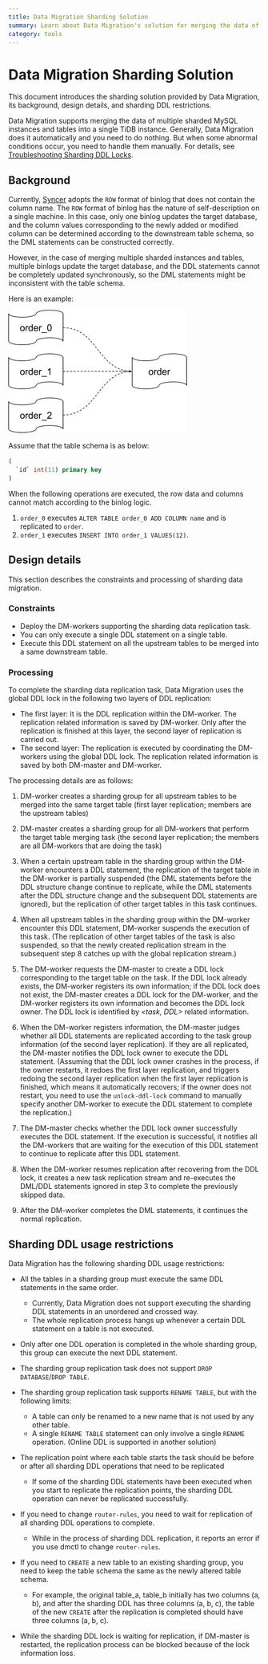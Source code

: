 ```yaml
---
title: Data Migration Sharding Solution
summary: Learn about Data Migration's solution for merging the data of sharded MySQL instances and tables into a single TiDB instance.
category: tools
---
```


# Data Migration Sharding Solution

This document introduces the sharding solution provided by Data Migration, its background, design details, and sharding DDL restrictions.

Data Migration supports merging the data of multiple sharded MySQL instances and tables into a single TiDB instance. Generally, Data Migration does it automatically and you need to do nothing. But when some abnormal conditions occur, you need to handle them manually. For details, see [Troubleshooting Sharding DDL Locks](../tools/troubleshooting-sharding-ddl-locks.md).

## Background

Currently, [Syncer](../tools/syncer.md) adopts the `ROW` format of binlog that does not contain the column name. The `ROW` format of binlog has the nature of self-description on a single machine. In this case, only one binlog updates the target database, and the column values corresponding to the newly added or modified column can be determined according to the downstream table schema, so the DML statements can be constructed correctly.

However, in the case of merging multiple sharded instances and tables, multiple binlogs update the target database, and the DDL statements cannot be completely updated synchronously, so the DML statements might be inconsistent with the table schema.

Here is an example:

![img](../media/shard-merge.png)

Assume that the table schema is as below:

```sql
(
  `id` int(11) primary key
)
```

When the following operations are executed, the row data and columns cannot match according to the binlog logic.

1. `order_0` executes `ALTER TABLE order_0 ADD COLUMN name` and is replicated to `order`.
2. `order_1` executes `INSERT INTO order_1 VALUES(12)`.

## Design details

This section describes the constraints and processing of sharding data migration.

### Constraints

- Deploy the DM-workers supporting the sharding data replication task.
- You can only execute a single DDL statement on a single table.
- Execute this DDL statement on all the upstream tables to be merged into a same downstream table.

### Processing

To complete the sharding data replication task, Data Migration uses the global DDL lock in the following two layers of DDL replication:

- The first layer: It is the DDL replication within the DM-worker. The replication related information is saved by DM-worker. Only after the replication is finished at this layer, the second layer of replication is carried out.
- The second layer: The replication is executed by coordinating the DM-workers using the global DDL lock. The replication related information is saved by both DM-master and DM-worker.

The processing details are as follows:

1. DM-worker creates a sharding group for all upstream tables to be merged into the same target table (first layer replication; members are the upstream tables)

2. DM-master creates a sharding group for all DM-workers that perform the target table merging task (the second layer replication; the members are all DM-workers that are doing the task)

3. When a certain upstream table in the sharding group within the DM-worker encounters a DDL statement, the replication of the target table in the DM-worker is partially suspended (the DML statements before the DDL structure change continue to replicate, while the DML statements after the DDL structure change and the subsequent DDL statements are ignored), but the replication of other target tables in this task continues.

4. When all upstream tables in the sharding group within the DM-worker encounter this DDL statement, DM-worker suspends the execution of this task. (The replication of other target tables of the task is also suspended, so that the newly created replication stream in the subsequent step 8 catches up with the global replication stream.)

5. The DM-worker requests the DM-master to create a DDL lock corresponding to the target table on the task. If the DDL lock already exists, the DM-worker registers its own information; if the DDL lock does not exist, the DM-master creates a DDL lock for the DM-worker, and the DM-worker registers its own information and becomes the DDL lock owner. The DDL lock is identified by _<task, DDL>_ related information.

6. When the DM-worker registers information, the DM-master judges whether all DDL statements are replicated according to the task group information (of the second layer replication). If they are all replicated, the DM-master notifies the DDL lock owner to execute the DDL statement. (Assuming that the DDL lock owner crashes in the process, if the owner restarts, it redoes the first layer replication, and triggers redoing the second layer replication when the first layer replication is finished, which means it automatically recovers; if the owner does not restart, you need to use the `unlock-ddl-lock` command to manually specify another DM-worker to execute the DDL statement to complete the replication.)

7. The DM-master checks whether the DDL lock owner successfully executes the DDL statement. If the execution is successful, it notifies all the DM-workers that are waiting for the execution of this DDL statement to continue to replicate after this DDL statement.

8. When the DM-worker resumes replication after recovering from the DDL lock, it creates a new task replication stream and re-executes the DML/DDL statements ignored in step 3 to complete the previously skipped data.

9. After the DM-worker completes the DML statements, it continues the normal replication.

## Sharding DDL usage restrictions

Data Migration has the following sharding DDL usage restrictions:

- All the tables in a sharding group must execute the same DDL statements in the same order.

   - Currently, Data Migration does not support executing the sharding DDL statements in an unordered and crossed way.
   - The whole replication process hangs up whenever a certain DDL statement on a table is not executed.

- Only after one DDL operation is completed in the whole sharding group, this group can execute the next DDL statement.

- The sharding group replication task does not support `DROP DATABASE`/`DROP TABLE`.

- The sharding group replication task supports `RENAME TABLE`, but with the following limits:

   - A table can only be renamed to a new name that is not used by any other table.
   - A single `RENAME TABLE` statement can only involve a single `RENAME` operation. (Online DDL is supported in another solution)

- The replication point where each table starts the task should be before or after all sharding DDL operations that need to be replicated
    
    - If some of the sharding DDL statements have been executed when you start to replicate the replication points, the sharding DDL operation can never be replicated successfully.

- If you need to change `router-rules`, you need to wait for replication of all sharding DDL operations to complete.

    - While in the process of sharding DDL replication, it reports an error if you use dmctl to change `router-rules`.

- If you need to `CREATE` a new table to an existing sharding group, you need to keep the table schema the same as the newly altered table schema.

    - For example, the original table_a, table_b initially has two columns (a, b), and after the sharding DDL has three columns (a, b, c), the table of the new `CREATE` after the replication is completed should have three columns (a, b, c).

- While the sharding DDL lock is waiting for replication, if DM-master is restarted, the replication process can be blocked because of the lock information loss.